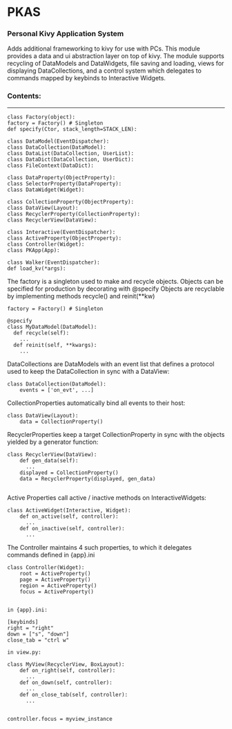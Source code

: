 # PKAS  
### Personal Kivy Application System  

Adds additional frameworking to kivy for use with PCs. This module provides 
a data and ui abstraction layer on top of kivy. The module supports recycling 
of DataModels and DataWidgets, file saving and loading, views for displaying 
DataCollections, and a control system which delegates to commands mapped by 
keybinds to Interactive Widgets.  
  
### Contents:  
---
```  
class Factory(object):  
factory = Factory() # Singleton  
def specify(Ctor, stack_length=STACK_LEN):  
  
class DataModel(EventDispatcher):  
class DataCollection(DataModel):  
class DataList(DataCollection, UserList):  
class DataDict(DataCollection, UserDict):  
class FileContext(DataDict):  
  
class DataProperty(ObjectProperty):  
class SelectorProperty(DataProperty):  
class DataWidget(Widget):  
  
class CollectionProperty(ObjectProperty):  
class DataView(Layout):  
class RecyclerProperty(CollectionProperty):  
class RecyclerView(DataView):  
  
class Interactive(EventDispatcher):  
class ActiveProperty(ObjectProperty):  
class Controller(Widget):  
class PKApp(App):  
  
class Walker(EventDispatcher):  
def load_kv(*args):  
```  
  
  
The factory is a singleton used to make and recycle objects. Objects can 
be specified for production by decorating with @specify
Objects are recyclable by implementing methods recycle() and reinit(**kw)  
```  
factory = Factory() # Singleton  
  
@specify  
class MyDataModel(DataModel):  
  def recycle(self):  
    ...  
  def reinit(self, **kwargs):  
    ...  
```  
  
DataCollections are DataModels with an event list that defines a protocol
used to keep the DataCollection in sync with a DataView:  
```  
class DataCollection(DataModel):  
    events = ['on_evt', ...]  
```  

CollectionProperties automatically bind all events to their host:  
```  
class DataView(Layout):  
    data = CollectionProperty()  
```  
  
RecyclerProperties keep a target CollectionProperty in sync with the 
objects yielded by a generator function:  
```  
class RecyclerView(DataView):  
    def gen_data(self):  
      ...  
    displayed = CollectionProperty()  
    data = RecyclerProperty(displayed, gen_data)  
  
```  

Active Properties call active / inactive methods on InteractiveWidgets:
```  
class ActiveWidget(Interactive, Widget):  
    def on_active(self, controller):  
      ...  
    def on_inactive(self, controller):  
      ...  
```  
  
The Controller maintains 4 such properties, to which it delegates 
commands defined in {app}.ini  
```  
class Controller(Widget):  
    root = ActiveProperty()  
    page = ActiveProperty()  
    region = ActiveProperty()  
    focus = ActiveProperty()  
  

in {app}.ini:

[keybinds]
right = "right"
down = ["s", "down"]
close_tab = "ctrl w"  

in view.py:  
  
class MyView(RecyclerView, BoxLayout):  
    def on_right(self, controller):  
      ...  
    def on_down(self, controller):  
      ...  
    def on_close_tab(self, controller):  
      ...  


controller.focus = myview_instance


```
  